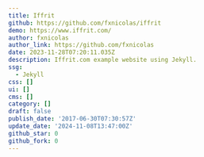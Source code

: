 ```yaml
---
title: Iffrit
github: https://github.com/fxnicolas/iffrit
demo: https://www.iffrit.com/
author: fxnicolas
author_link: https://github.com/fxnicolas
date: 2023-11-28T07:20:11.035Z
description: Iffrit.com example website using Jekyll.
ssg:
  - Jekyll
css: []
ui: []
cms: []
category: []
draft: false
publish_date: '2017-06-30T07:30:57Z'
update_date: '2024-11-08T13:47:00Z'
github_star: 0
github_fork: 0
---
```

